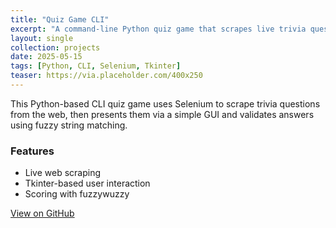 ```yaml
---
title: "Quiz Game CLI"
excerpt: "A command-line Python quiz game that scrapes live trivia questions and uses fuzzy matching to score."
layout: single
collection: projects
date: 2025-05-15
tags: [Python, CLI, Selenium, Tkinter]
teaser: https://via.placeholder.com/400x250
---
```


This Python-based CLI quiz game uses Selenium to scrape trivia questions from the web, then presents them via a simple GUI and validates answers using fuzzy string matching.

### Features
- Live web scraping
- Tkinter-based user interaction
- Scoring with fuzzywuzzy

[View on GitHub](https://github.com/Ardit-Islami/quiz-game-cli)
